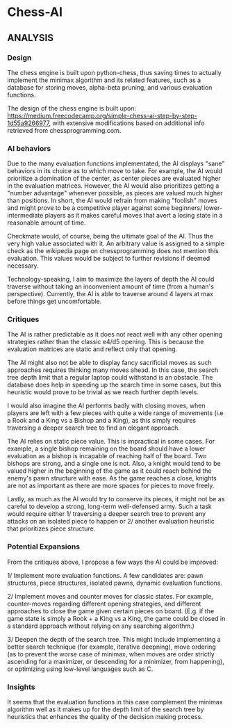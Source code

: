# Chess-AI

## ANALYSIS

### Design

The chess engine is built upon python-chess, thus saving times to actually implement the minimax algorithm and its related features, such as a database for storing moves, alpha-beta pruning, and various evaluation functions.

The design of the chess engine is built upon: https://medium.freecodecamp.org/simple-chess-ai-step-by-step-1d55a9266977, with extensive modifications based on additional info retrieved from chessprogramming.com.

### AI behaviors

Due to the many evaluation functions implementated, the AI displays "sane" behaviors in its choice as to which move to take. For example, the AI would prioritize a domination of the center, as center pieces are evaluated higher in the evaluation matrices. However, the AI would also prioritizes getting a "number advantage" whenever possible, as pieces are valued much higher than positions. In short, the AI would refrain from making "foolish" moves and might prove to be a competitive player against some beginners/ lower-intermediate players as it makes careful moves that avert a losing state in a reasonable amount of time.

Checkmate would, of course, being the ultimate goal of the AI. Thus the very high value associated with it. An arbitrary value is assigned to a simple check as the wikipedia page on chessprogramming does not mention this evaluation. This values would be subject to further revisions if deemed necessary.

Technology-speaking, I aim to maximize the layers of depth the AI could traverse without taking an inconvenient amount of time (from a human's perspective). Currently, the AI is able to traverse around 4 layers at max before things get uncomfortable. 

### Critiques

The AI is rather predictable as it does not react well with any other opening strategies rather than the classic e4/d5 opening. This is because the evaluation matrices are static and reflect only that opening.

The AI might also not be able to display fancy sacrificial moves as such approaches requires thinking many moves ahead. In this case, the search tree depth limit that a regular laptop could withstand is an obstacle. The database does help in speeding up the search time in some cases, but this heuristic would prove to be trivial as we reach further depth levels.

I would also imagine the AI performs badly with closing moves, when players are left with a few pieces with quite a wide range of movements (i.e a Rook and a King vs a Bishop and a King), as this simply requires traversing a deeper search tree to find an elegant approach.

The AI relies on static piece value. This is impractical in some cases. For example, a single bishop remaining on the board should have a lower evaluation as a bishop is incapable of reaching half of the board. Two bishops are strong, and a single one is not. Also, a knight would tend to be valued higher in the beginning of the game as it could reach behind the enemy's pawn structure with ease. As the game reaches a close, knights are not as important as there are more spaces for pieces to move freely.

Lastly, as much as the AI would try to conserve its pieces, it might not be as careful to develop a strong, long-term well-defensed army. Such a task would require either 1/ traversing a deeper search tree to prevent any attacks on an isolated piece to happen or 2/ another evaluation heuristic that prioritizes piece structure.

### Potential Expansions

From the critiques above, I propose a few ways the AI could be improved:

1/ Implement more evaluation functions. A few candidates are: pawn structures, piece structures, isolated pawns, dynamic evaluation functions.

2/ Implement moves and counter moves for classic states. For example, counter-moves regarding different opening strategies, and different approaches to close the game given certain pieces on board. (E.g. if the game state is simply a Rook + a King vs a King, the game could be closed in a standard approach without relying on any searching algorithm.)

3/ Deepen the depth of the search tree. This might include implementing a better search technique (for example, iterative deepning), move ordering (as to prevent the worse case of minimax, when moves are order strictly ascending for a maximizer, or descending for a minimizer, from happening), or optimizing using low-level languages such as C.

### Insights

It seems that the evaluation functions in this case complement the minimax algorithm well as it makes up for the depth limit of the search tree by heuristics that enhances the quality of the decision making process.
